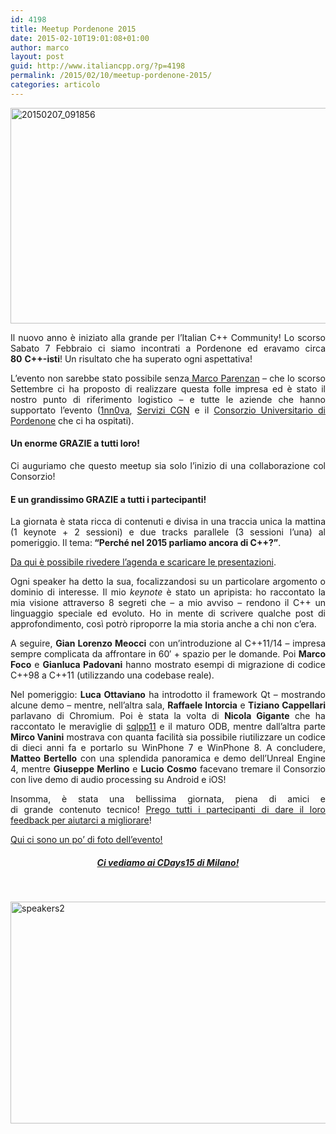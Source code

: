```yaml
---
id: 4198
title: Meetup Pordenone 2015
date: 2015-02-10T19:01:08+01:00
author: marco
layout: post
guid: http://www.italiancpp.org/?p=4198
permalink: /2015/02/10/meetup-pordenone-2015/
categories: articolo
---
```

<p style="text-align: justify;">
  <a href="http://www.italiancpp.org/wp-content/uploads/2014/11/20150207_091856.jpg"><img loading="lazy" class="aligncenter wp-image-4199" src="http://www.italiancpp.org/wp-content/uploads/2014/11/20150207_091856-1024x576.jpg" alt="20150207_091856" width="600" height="345" /></a>
</p>

<p style="text-align: justify;">
  Il nuovo anno è iniziato alla grande per l&#8217;Italian C++ Community! Lo scorso Sabato 7 Febbraio ci siamo incontrati a Pordenone ed eravamo circa <strong>80</strong> <strong>C++-isti</strong>! Un risultato che ha superato ogni aspettativa!
</p>

<p style="text-align: justify;">
  L&#8217;evento non sarebbe stato possibile senza<a href="https://it.linkedin.com/in/marcoparenzan" target="_blank"> Marco Parenzan</a> &#8211; che lo scorso Settembre ci ha proposto di realizzare questa folle impresa ed è stato il nostro punto di riferimento logistico &#8211; e tutte le aziende che hanno supportato l&#8217;evento (<a href="http://innovazionefvg.net" target="_blank">1nn0va</a>, <a href="http://www.cgn.it/" target="_blank">Servizi CGN</a> e il <a href="http://www.unipordenone.it/" target="_blank">Consorzio Universitario di Pordenone</a> che ci ha ospitati).
</p>

<h4 style="text-align: justify;">
  Un enorme GRAZIE a tutti loro!
</h4>

<p style="text-align: justify;">
  Ci auguriamo che questo meetup sia solo l&#8217;inizio di una collaborazione col Consorzio!
</p>

<h4 style="text-align: justify;">
  E un grandissimo GRAZIE a tutti i partecipanti!
</h4>

<p style="text-align: justify;">
  La giornata è stata ricca di contenuti e divisa in una traccia unica la mattina (1 keynote + 2 sessioni) e due tracks parallele (3 sessioni l&#8217;una) al pomeriggio. Il tema:<strong> &#8220;Perché nel 2015 parliamo ancora di C++?&#8221;</strong>.
</p>

<p style="text-align: justify;">
  <a href="http://www.italiancpp.org/event/meetup-pordenone-2015/" target="_blank">Da qui è possibile rivedere l&#8217;agenda e scaricare le presentazioni</a>.
</p>

<p style="text-align: justify;">
  Ogni speaker ha detto la sua, focalizzandosi su un particolare argomento o dominio di interesse. Il mio <em>keynote</em> è stato un apripista: ho raccontato la mia visione attraverso 8 segreti che &#8211; a mio avviso &#8211; rendono il C++ un linguaggio speciale ed evoluto. Ho in mente di scrivere qualche post di approfondimento, così potrò riproporre la mia storia anche a chi non c&#8217;era.
</p>

<p style="text-align: justify;">
  A seguire, <strong>Gian Lorenzo Meocci</strong> con un&#8217;introduzione al C++11/14 &#8211; impresa sempre complicata da affrontare in 60&#8242; + spazio per le domande. Poi <strong>Marco Foco</strong> e <strong>Gianluca Padovani</strong> hanno mostrato esempi di migrazione di codice C++98 a C++11 (utilizzando una codebase reale).
</p>

<p style="text-align: justify;">
  Nel pomeriggio: <strong>Luca Ottaviano</strong> ha introdotto il framework Qt &#8211; mostrando alcune demo &#8211; mentre, nell&#8217;altra sala, <strong>Raffaele Intorcia</strong> e <strong>Tiziano Cappellari</strong> parlavano di Chromium. Poi è stata la volta di <strong>Nicola Gigante</strong> che ha raccontato le meraviglie di <a href="https://github.com/rbock/sqlpp11" target="_blank">sqlpp11</a> e il maturo ODB, mentre dall&#8217;altra parte <strong>Mirco Vanini</strong> mostrava con quanta facilità sia possibile riutilizzare un codice di dieci anni fa e portarlo su WinPhone 7 e WinPhone 8. A concludere, <strong>Matteo Bertello</strong> con una splendida panoramica e demo dell&#8217;Unreal Engine 4, mentre <strong>Giuseppe Merlino</strong> e <strong>Lucio Cosmo</strong> facevano tremare il Consorzio con live demo di audio processing su Android e iOS!
</p>

<p style="text-align: justify;">
  Insomma, è stata una bellissima giornata, piena di amici e di grande contenuto tecnico! <a href="https://joind.in/event/view/3228" target="_blank">Prego tutti i partecipanti di dare il loro feedback per aiutarci a migliorare</a>!
</p>

<p style="text-align: justify;">
  <a href="https://www.facebook.com/photo.php?fbid=10153119575291057&set=oa.585553418246317&type=1&theater" target="_blank">Qui ci sono un po&#8217; di foto dell&#8217;evento!</a>
</p>

<h5 style="text-align: center;">
  <a href="http://www.italiancpp.org/event/community-days-2015/" target="_blank">Ci vediamo ai CDays15 di Milano!</a>
</h5>

<span style="color: #ffffff;"> </span>

[<img loading="lazy" class="aligncenter wp-image-4205 " src="http://www.italiancpp.org/wp-content/uploads/2015/02/speakers2.jpg" alt="speakers2" width="631" height="355" srcset="http://192.168.64.2/wordpress/wp-content/uploads/2015/02/speakers2.jpg 1024w, http://192.168.64.2/wordpress/wp-content/uploads/2015/02/speakers2-300x168.jpg 300w, http://192.168.64.2/wordpress/wp-content/uploads/2015/02/speakers2-600x337.jpg 600w, http://192.168.64.2/wordpress/wp-content/uploads/2015/02/speakers2-250x140.jpg 250w" sizes="(max-width: 631px) 100vw, 631px" />](http://www.italiancpp.org/wp-content/uploads/2015/02/speakers2.jpg)